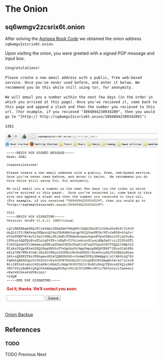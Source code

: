 # The Onion

## sq6wmgv2zcsrix6t.onion

After solving the [Agrippa Book Code](../05.two_book_codes#agrippa) we obtained the onion address `sq6wmgv2zcsrix6t.onion`.

Upon visiting the onion, you were greeted with a signed PGP message and input box.

```
Congratulations!

Please create a new email address with a public, free web-based service. Once you've never used before, and enter it below. We recommend you do this while still using tor, for anonymity.

We will email you a number within the next few days (in the order in which you arrived at this page). Once you've recieved it, come back to this page and append a slash and then the number you recieved to this url. (For example, if you recieved "3894894230934209", then you would go to "[http:// http://sq6wmgv2zcsrix6t.onion/3894894230934209]")

3301
```
 
![Screenshot](screenshots/6mBiv.jpg)
 
[Onion Backup](site)
 
## References
 
### TODO
 
TODO Previous Next
